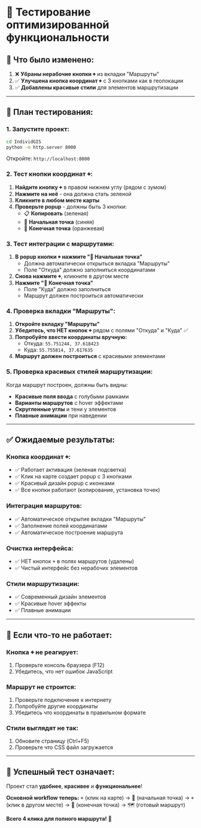 # 🧪 Тестирование оптимизированной функциональности

## 🚀 Что было изменено:
1. ❌ **Убраны нерабочие кнопки ⌖** из вкладки "Маршруты"
2. ✅ **Улучшена кнопка координат ⌖** с 3 кнопками как в геолокации
3. ✅ **Добавлены красивые стили** для элементов маршрутизации

---

## 🧪 План тестирования:

### 1. Запустите проект:
```bash
cd IndividGIS
python -m http.server 8000
```
Откройте: `http://localhost:8000`

### 2. Тест кнопки координат ⌖:
1. **Найдите кнопку ⌖** в правом нижнем углу (рядом с зумом)
2. **Нажмите на неё** - она должна стать зеленой
3. **Кликните в любом месте карты**
4. **Проверьте popup** - должны быть 3 кнопки:
   - 📋 **Копировать** (зеленая)
   - 🚀 **Начальная точка** (синяя)
   - 🏁 **Конечная точка** (оранжевая)

### 3. Тест интеграции с маршрутами:
1. **В popup кнопки ⌖ нажмите "🚀 Начальная точка"**
   - Должна автоматически открыться вкладка "Маршруты"
   - Поле "Откуда" должно заполниться координатами
2. **Снова нажмите ⌖**, кликните в другом месте
3. **Нажмите "🏁 Конечная точка"**
   - Поле "Куда" должно заполниться
   - Маршрут должен построиться автоматически

### 4. Проверка вкладки "Маршруты":
1. **Откройте вкладку "Маршруты"**
2. **Убедитесь, что НЕТ кнопок ⌖** рядом с полями "Откуда" и "Куда" ✅
3. **Попробуйте ввести координаты вручную:**
   - Откуда: `55.751244, 37.618423`
   - Куда: `55.755814, 37.617635`
4. **Маршрут должен построиться** с красивыми элементами

### 5. Проверка красивых стилей маршрутизации:
Когда маршрут построен, должны быть видны:
- **Красивые поля ввода** с голубыми рамками
- **Варианты маршрутов** с hover эффектами
- **Скругленные углы** и тени у элементов
- **Плавные анимации** при наведении

---

## ✅ Ожидаемые результаты:

### Кнопка координат ⌖:
- ✅ Работает активация (зеленая подсветка)
- ✅ Клик на карте создает popup с 3 кнопками
- ✅ Красивый дизайн popup с иконками
- ✅ Все кнопки работают (копирование, установка точек)

### Интеграция маршрутов:
- ✅ Автоматическое открытие вкладки "Маршруты"
- ✅ Заполнение полей координатами
- ✅ Автоматическое построение маршрута

### Очистка интерфейса:
- ✅ НЕТ кнопок ⌖ в полях маршрутов (удалены)
- ✅ Чистый интерфейс без нерабочих элементов

### Стили маршрутизации:
- ✅ Современный дизайн элементов
- ✅ Красивые hover эффекты
- ✅ Плавные анимации

---

## 🐛 Если что-то не работает:

### Кнопка ⌖ не реагирует:
1. Проверьте консоль браузера (F12)
2. Убедитесь, что нет ошибок JavaScript

### Маршрут не строится:
1. Проверьте подключение к интернету
2. Попробуйте другие координаты
3. Убедитесь что координаты в правильном формате

### Стили выглядят не так:
1. Обновите страницу (Ctrl+F5)
2. Проверьте что CSS файл загружается

---

## 🎉 Успешный тест означает:
Проект стал **удобнее**, **красивее** и **функциональнее**! 

**Основной workflow теперь:**
⌖ (клик на карте) → 🚀 (начальная точка) → ⌖ (клик в другом месте) → 🏁 (конечная точка) → 🗺️ (готовый маршрут)

**Всего 4 клика для полного маршрута!** 🚀
